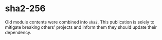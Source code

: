 # sha2-256

Old module contents were combined into `sha2`. This publication is solely to mitigate breaking 
others' projects and inform them they should update their dependency.

